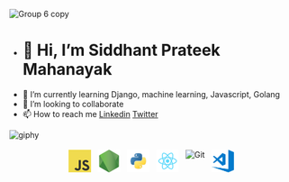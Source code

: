 ![Group 6 copy](https://user-images.githubusercontent.com/43869046/119824451-8ca77280-bf13-11eb-949c-ae0223456502.png)
- # 👋 Hi, I’m Siddhant Prateek Mahanayak
- 🌱 I’m currently learning Django, machine learning, Javascript, Golang
- 💞️ I’m looking to collaborate 
- 📫 How to reach me [Linkedin](https://www.linkedin.com/in/siddhantprateek/) [Twitter](https://twitter.com/siddhantprateek)

![giphy](https://user-images.githubusercontent.com/43869046/118442869-cce34580-b708-11eb-9c2f-c205c14176f5.gif)

<p align="center">
  <img src="https://raw.githubusercontent.com/github/explore/80688e429a7d4ef2fca1e82350fe8e3517d3494d/topics/javascript/javascript.png" alt="Javascript" height="40" style="vertical-align:top; margin:4px">
  <img src="https://raw.githubusercontent.com/github/explore/80688e429a7d4ef2fca1e82350fe8e3517d3494d/topics/nodejs/nodejs.png" alt="Node Js" height="40" style="vertical-align:top; margin:4px">
  <img src="https://raw.githubusercontent.com/github/explore/80688e429a7d4ef2fca1e82350fe8e3517d3494d/topics/python/python.png" alt="Python" height="40" style="vertical-align:top; margin:4px">
  <img src="https://raw.githubusercontent.com/github/explore/80688e429a7d4ef2fca1e82350fe8e3517d3494d/topics/react/react.png" alt="React" height="40" style="vertical-align:top; margin:4px">
  <img src="https://avatars.githubusercontent.com/u/18133?s=200&v=4" alt="Git" height="40" style="vertical-align:top; margin:4px">
  <img src="https://raw.githubusercontent.com/github/explore/80688e429a7d4ef2fca1e82350fe8e3517d3494d/topics/visual-studio-code/visual-studio-code.png" alt="VS Code" height="40" style="vertical-align:top; margin:4px">
</p>

